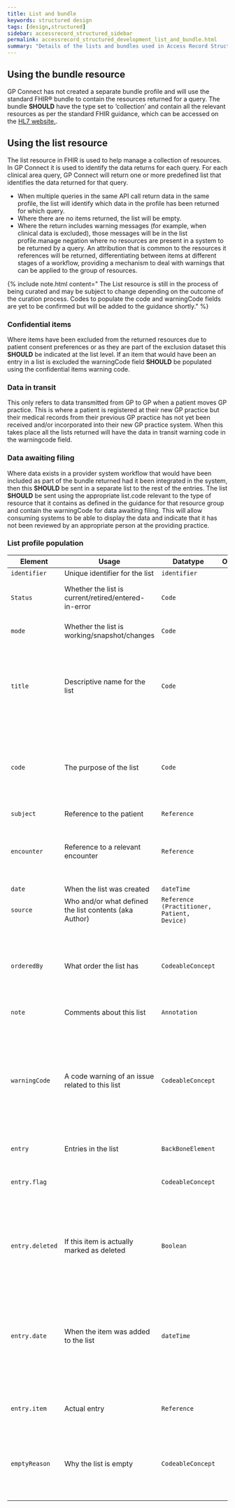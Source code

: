 ```yaml
---
title: List and bundle
keywords: structured design
tags: [design,structured]
sidebar: accessrecord_structured_sidebar
permalink: accessrecord_structured_development_list_and_bundle.html
summary: "Details of the lists and bundles used in Access Record Structured"
---
```

## Using the bundle resource

GP Connect has not created a separate bundle profile and will use the standard FHIR&reg; bundle to contain the resources returned for a query. The bundle **SHOULD** have the type set to ‘collection’ and contain all the relevant resources as per the standard FHIR guidance, which can be accessed on the [HL7 website.](http://hl7.org/fhir/bundle.html).

## Using the list resource

The list resource in FHIR is used to help manage a collection of resources. In GP Connect it is used to identify the data returns for each query. For each clinical area query, GP Connect will return one or more predefined list that identifies the data returned for that query.

- When multiple queries in the same API call return data in the same profile, the list will identify which data in the profile has been returned for which query.
- Where there are no items returned, the list will be empty.
- Where the return includes warning messages (for example, when clinical data is excluded), those messages will be in the list profile.manage negation where no resources are present in a system to be returned by a query. An attribution that is common to the resources it references will be returned, differentiating between items at different stages of a workflow, providing a mechanism to deal with warnings that can be applied to the group of resources.

{% include note.html content=" The List resource is still in the process of being curated and may be subject to change depending on the outcome of the curation process. Codes to populate the code and warningCode fields are yet to be confirmed but will be added to the guidance shortly." %}

### Confidential items

Where items have been excluded from the returned resources due to patient consent preferences or as they are part of the exclusion dataset this **SHOULD** be indicated at the list level. If an item that would have been an entry in a list is excluded the warningCode field **SHOULD** be populated using the confidential items warning code.

### Data in transit

This only refers to data transmitted from GP to GP when a patient moves GP practice. This is where a patient is registered at their new GP practice but their medical records from their previous GP practice has not yet been received and/or incorporated into their new GP practice system. When this takes place all the lists returned will have the data in transit warning code in the warningcode field.

### Data awaiting filing

Where data exists in a provider system workflow that would have been included as part of the bundle returned had it been integrated in the system, then this **SHOULD** be sent in a separate list to the rest of the entries. The list **SHOULD** be sent using the appropriate list.code relevant to the type of resource that it contains as defined in the guidance for that resource group and contain the warningCode for data awaiting filing.
This will allow consuming systems to be able to display the data and indicate that it has not been reviewed by an appropriate person at the providing practice.

### List profile population

| Element  | Usage | Datatype | Optionality | Guidance 
|----------|-------|----------|:-----------:|---------------------------------
|`identifier`|Unique identifier for the list|`identifier`|O||
|`Status`|Whether the list is current/retired/entered-in-error|`Code`|M|'current' for all lists to be used in GP Connect.|
|`mode`|Whether the list is working/snapshot/changes|`Code`|M|Fixed value of 'snapshot' for GP Connect.|
|`title`|Descriptive name for the list|`Code`|O|To use PRSB SNOMED CT ref set of codes and corresponding human readable description in string.
|`code`|The purpose of the list|`Code`|M|The relevant code is specified in the guidance for each of the profiles. (list of codes to be confirmed) 
|`subject`|Reference to the patient|`Reference`|M|
|`encounter`|Reference to a relevant encounter|`Reference`|O|DO NOT USE - items in lists in GP Connect may be relevant to multiple encounters.
|`date`|When the list was created|`dateTime`|O|
|`source`|Who and/or what defined the list contents (aka Author) |`Reference (Practitioner, Patient, Device)`|O|
|`orderedBy`|What order the list has|`CodeableConcept`|O|As the data where lists are being used in GP Connect is structured it is simple for the consumer to put it in an order.
|`note`|Comments about this list|`Annotation`|R|
|`warningCode`|A code warning of an issue related to this list|`CodeableConcept`|R|This extension is used to capture warnings that the list may be incomplete as data has been excluded due to confidentiality or may be missing due to data being in transit.
|`entry`|Entries in the list|`BackBoneElement`|R|
|`entry.flag`||`CodeableConcept`|O|DO NOT USE - no use defined in the current version of GP Connect.
|`entry.deleted`|If this item is actually marked as deleted|`Boolean`|O|DO NOT USE - deleted items **SHOULD NOT** be returned by providers as part of GP Connect.
|`entry.date`|When the item was added to the list|`dateTime`|O|As GP Connect represents a snapshot at the time the request was made by the consuming system this is not required to be populated.
|`entry.item`|Actual entry|`Reference`|R|Reference to the item that is part of the list.
|`emptyReason`|Why the list is empty|`CodeableConcept`|R|A null flavour of noContent **SHOULD** be used if a query returns no results to enter into a list.
